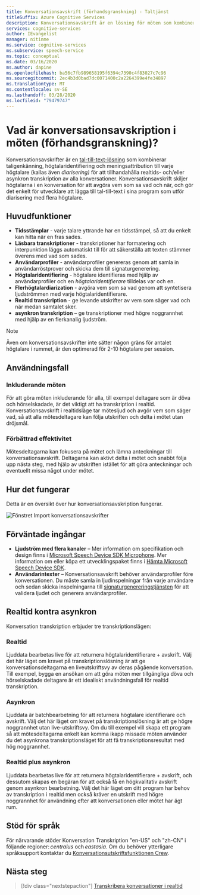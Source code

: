 ```yaml
---
title: Konversationsavskrift (förhandsgranskning) - Taltjänst
titleSuffix: Azure Cognitive Services
description: Konversationsavskrift är en lösning för möten som kombinerar igenkänning, högtalar-ID och diarisering för att ge transkription av alla konversationer.
services: cognitive-services
author: IEvangelist
manager: nitinme
ms.service: cognitive-services
ms.subservice: speech-service
ms.topic: conceptual
ms.date: 03/16/2020
ms.author: dapine
ms.openlocfilehash: ba56c7fb989658195f6394c7390c4f83027c7c96
ms.sourcegitcommit: 2ec4b3d0bad7dc0071400c2a2264399e4fe34897
ms.translationtype: MT
ms.contentlocale: sv-SE
ms.lasthandoff: 03/28/2020
ms.locfileid: "79479747"
---
```

# <a name="what-is-conversation-transcription-in-meetings-preview"></a>Vad är konversationsavskription i möten (förhandsgranskning)?

Konversationsavskrifter är en [tal-till-text-lösning](speech-to-text.md) som kombinerar taligenkänning, högtalaridentifiering och meningsattribution till varje högtalare (kallas även _diarisering)_ för att tillhandahålla realtids- och/eller asynkron transkription av alla konversationer. Konversationsavskrift skiljer högtalarna i en konversation för att avgöra vem som sa vad och när, och gör det enkelt för utvecklare att lägga till tal-till-text i sina program som utför diarisering med flera högtalare.

## <a name="key-features"></a>Huvudfunktioner

- **Tidsstämplar** - varje talare yttrande har en tidsstämpel, så att du enkelt kan hitta när en fras sades.
- **Läsbara transkriptioner** - transkriptioner har formatering och interpunktion läggs automatiskt till för att säkerställa att texten stämmer överens med vad som sades.
- **Användarprofiler** - användarprofiler genereras genom att samla in användarröstprover och skicka dem till signaturgenerering.
- **Högtalaridentifiering** - högtalare identifieras med hjälp av användarprofiler och en _högtalaridentifierare_ tilldelas var och en.
- **Flerhögtalardiarization** - avgöra vem som sa vad genom att syntetisera ljudströmmen med varje högtalaridentifierare.
- **Realtid transkription** - ge levande utskrifter av vem som säger vad och när medan samtalet sker.
- **asynkron transkription** – ge transkriptioner med högre noggrannhet med hjälp av en flerkanalig ljudström.

> [!NOTE]
> Även om konversationsavskrifter inte sätter någon gräns för antalet högtalare i rummet, är den optimerad för 2-10 högtalare per session.

## <a name="use-cases"></a>Användningsfall

### <a name="inclusive-meetings"></a>Inkluderande möten

För att göra möten inkluderande för alla, till exempel deltagare som är döva och hörselskadade, är det viktigt att ha transkription i realtid. Konversationsavskrift i realtidsläge tar mötesljud och avgör vem som säger vad, så att alla mötesdeltagare kan följa utskriften och delta i mötet utan dröjsmål.

### <a name="improved-efficiency"></a>Förbättrad effektivitet

Mötesdeltagarna kan fokusera på mötet och lämna anteckningar till konversationsavskrift. Deltagarna kan aktivt delta i mötet och snabbt följa upp nästa steg, med hjälp av utskriften istället för att göra anteckningar och eventuellt missa något under mötet.

## <a name="how-it-works"></a>Hur det fungerar

Detta är en översikt över hur konversationsavskription fungerar.

![Fönstret Import konversationsavskrifter](media/scenarios/conversation-transcription-service.png)

## <a name="expected-inputs"></a>Förväntade ingångar

- **Ljudström med flera kanaler** – Mer information om specifikation och design finns i [Microsoft Speech Device SDK Microphone](https://aka.ms/cts/microphone). Mer information om eller köpa ett utvecklingspaket finns i [Hämta Microsoft Speech Device SDK](https://aka.ms/cts/getsdk).
- **Användarintexter** – Konversationsavskrift behöver användarprofiler före konversationen. Du måste samla in ljudinspelningar från varje användare och sedan skicka inspelningarna till [signaturgenereringstjänsten](https://aka.ms/cts/signaturegenservice) för att validera ljudet och generera användarprofiler.

## <a name="real-time-vs-asynchronous"></a>Realtid kontra asynkron

Konversation transkription erbjuder tre transkriptionslägen:

### <a name="real-time"></a>Realtid

Ljuddata bearbetas live för att returnera högtalaridentifierare + avskrift. Välj det här läget om kravet på transkriptionslösning är att ge konversationsdeltagarna en liveutskriftsvy av deras pågående konversation. Till exempel, bygga en ansökan om att göra möten mer tillgängliga döva och hörselskadade deltagare är ett idealiskt användningsfall för realtid transkription.

### <a name="asynchronous"></a>Asynkron

Ljuddata är batchbearbetning för att returnera högtalare identifierare och avskrift. Välj det här läget om kravet på transkriptionslösning är att ge högre noggrannhet utan live-utskriftsvy. Om du till exempel vill skapa ett program så att mötesdeltagarna enkelt kan komma ikapp missade möten använder du det asynkrona transkriptionsläget för att få transkriptionsresultat med hög noggrannhet.

### <a name="real-time-plus-asynchronous"></a>Realtid plus asynkron

Ljuddata bearbetas live för att returnera högtalaridentifierare + avskrift, och dessutom skapas en begäran för att också få en högkvalitativ avskrift genom asynkron bearbetning. Välj det här läget om ditt program har behov av transkription i realtid men också kräver en utskrift med högre noggrannhet för användning efter att konversationen eller mötet har ägt rum.

## <a name="language-support"></a>Stöd för språk

För närvarande stöder Konversation Transkription "en-US" och "zh-CN" i följande regioner: *centralus* och *eastasia*. Om du behöver ytterligare språksupport kontaktar du [Konversationsutskriftsfunktionen Crew](mailto:CTSFeatureCrew@microsoft.com).

## <a name="next-steps"></a>Nästa steg

> [!div class="nextstepaction"]
> [Transkribera konversationer i realtid](how-to-use-conversation-transcription-service.md)
